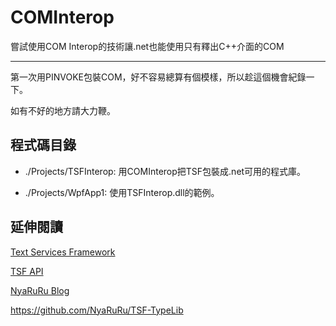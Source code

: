 # COMInterop
嘗試使用COM Interop的技術讓.net也能使用只有釋出C++介面的COM

------

第一次用PINVOKE包裝COM，好不容易總算有個模樣，所以趁這個機會紀錄一下。

如有不好的地方請大力鞭。



## 程式碼目錄

- ./Projects/TSFInterop: 用COMInterop把TSF包裝成.net可用的程式庫。

- ./Projects/WpfApp1: 使用TSFInterop.dll的範例。



## 延伸閱讀

[Text Services Framework](https://msdn.microsoft.com/zh-tw/library/windows/desktop/ms629032(v=vs.85).aspx)

[TSF API](https://msdn.microsoft.com/zh-tw/library/windows/desktop/ms538984(v=vs.85).aspx)

[NyaRuRu Blog](http://nyaruru.hatenablog.com/entry/20070309/p1)

https://github.com/NyaRuRu/TSF-TypeLib